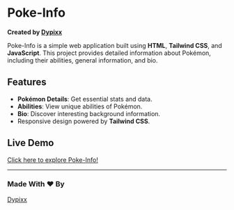 # Poke-Info  

**Created by [Dypixx](https://dypixx.vercel.app/)**  

Poke-Info is a simple web application built using **HTML**, **Tailwind CSS**, and **JavaScript**. This project provides detailed information about Pokémon, including their abilities, general information, and bio.  

## Features  
- **Pokémon Details**: Get essential stats and data.  
- **Abilities**: View unique abilities of Pokémon.  
- **Bio**: Discover interesting background information.  
- Responsive design powered by **Tailwind CSS**.  

## Live Demo  
[Click here to explore Poke-Info!](#)  

---  

### Made With ❤️ By  
[Dypixx](https://dypixx.vercel.app/)  
